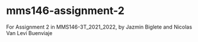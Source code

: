 # mms146-assignment-2
For Assignment 2 in MMS146-3T_2021_2022, by Jazmin Biglete and Nicolas Van Levi Buenviaje
